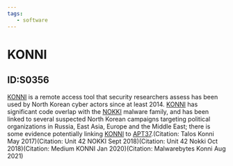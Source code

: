 ```yaml
---
tags:
   - software
---
```

# KONNI
## ID:S0356
[KONNI](software/S0356) is a remote access tool that security researchers assess has been used by North Korean cyber actors since at least 2014. [KONNI](software/S0356) has significant code overlap with the [NOKKI](software/S0353) malware family, and has been linked to several suspected North Korean campaigns targeting political organizations in Russia, East Asia, Europe and the Middle East; there is some evidence potentially linking [KONNI](software/S0356) to [APT37](groups/G0067).(Citation: Talos Konni May 2017)(Citation: Unit 42 NOKKI Sept 2018)(Citation: Unit 42 Nokki Oct 2018)(Citation: Medium KONNI Jan 2020)(Citation: Malwarebytes Konni Aug 2021)
